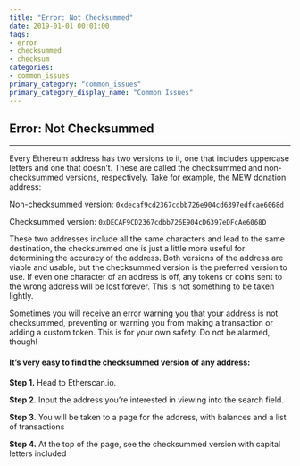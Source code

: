 ```yaml
---
title: "Error: Not Checksummed"
date: 2019-01-01 00:01:00
tags:
- error
- checksummed
- checksum
categories:
- common_issues
primary_category: "common_issues"
primary_category_display_name: "Common Issues"
---
```


## Error: Not Checksummed
***

Every Ethereum address has two versions to it, one that includes uppercase letters and one that doesn’t. These are called the checksummed and non-checksummed versions, respectively. Take for example, the MEW donation address:

Non-checksummed version: `0xdecaf9cd2367cdbb726e904cd6397edfcae6068d`

Checksummed version: `0xDECAF9CD2367cdbb726E904cD6397eDFcAe6068D`

These two addresses include all the same characters and lead to the same destination, the checksummed one is just a little more useful for determining the accuracy of the address. Both versions of the address are viable and usable, but the checksummed version is the preferred version to use. If even one character of an address is off, any tokens or coins sent to the wrong address will be lost forever. This is not something to be taken lightly.

Sometimes you will receive an error warning you that your address is not checksummed, preventing or warning you from making a transaction or adding a custom token. This is for your own safety. Do not be alarmed, though! 

#### It’s very easy to find the checksummed version of any address:

**Step 1.** Head to Etherscan.io.

**Step 2.** Input the address you’re interested in viewing into the search field.

**Step 3.** You will be taken to a page for the address, with balances and a list of transactions

**Step 4.** At the top of the page, see the checksummed version with capital letters included